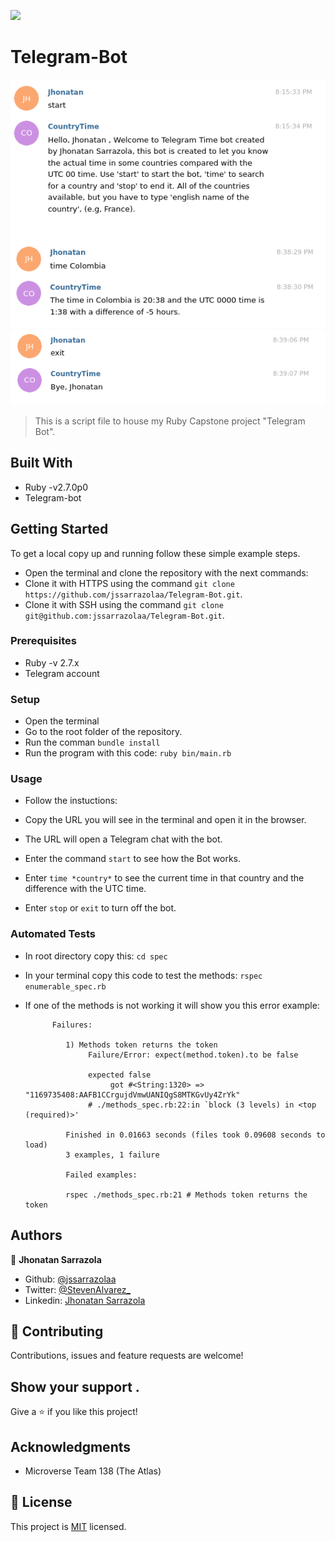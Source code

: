 ![](https://img.shields.io/badge/Microverse-blueviolet)

# Telegram-Bot

![screenshot](./img/screenshot1.png)
![screenshot](./img/screenshot2.png)
![screenshot](./img/screenshot3.png)

> This is a script file to house my Ruby Capstone project "Telegram Bot".

## Built With

- Ruby -v2.7.0p0
- Telegram-bot

## Getting Started

To get a local copy up and running follow these simple example steps.

- Open the terminal and clone the repository with the next commands:
- Clone it with HTTPS using the command `git clone https://github.com/jssarrazolaa/Telegram-Bot.git`.
- Clone it with SSH using the command `git clone git@github.com:jssarrazolaa/Telegram-Bot.git`.

### Prerequisites

- Ruby -v 2.7.x
- Telegram account

### Setup

- Open the terminal
- Go to the root folder of the repository.
- Run the comman `bundle install`
- Run the program with this code: `ruby bin/main.rb`

### Usage

- Follow the instuctions:

- Copy the URL you will see in the terminal and open it in the browser.
- The URL will open a Telegram chat with the bot.
- Enter the command `start` to see how the Bot works.
- Enter `time *country*` to see the current time in that country and the difference with the UTC time.
- Enter `stop` or `exit` to turn off the bot.

### Automated Tests

- In root directory copy this:
            ```
            cd spec
            ```
- In your terminal copy this code to test the methods:
            ```
            rspec enumerable_spec.rb
            ```
- If one of the methods is not working it will show you this error example:

            Failures:

               1) Methods token returns the token
                    Failure/Error: expect(method.token).to be false
                    
                    expected false
                         got #<String:1320> => "1169735408:AAFB1CCrgujdVmwUANIQgS8MTKGvUy4ZrYk"
                    # ./methods_spec.rb:22:in `block (3 levels) in <top (required)>'

               Finished in 0.01663 seconds (files took 0.09608 seconds to load)
               3 examples, 1 failure

               Failed examples:

               rspec ./methods_spec.rb:21 # Methods token returns the token
                        

## Authors


👤 **Jhonatan Sarrazola**

- Github: [@jssarrazolaa](https://github.com/jssarrazolaa)
- Twitter: [@StevenAlvarez_](https://twitter.com/StevenAlvarez_)
- Linkedin: [Jhonatan Sarrazola](https://www.linkedin.com/in/jhonatan-sarrazola-6a46a01a5/)

## 🤝 Contributing

Contributions, issues and feature requests are welcome!


## Show your support .

Give a ⭐️ if you like this project!

## Acknowledgments

- Microverse Team 138 (The Atlas)

## 📝 License

This project is [MIT](lic.url) licensed.
